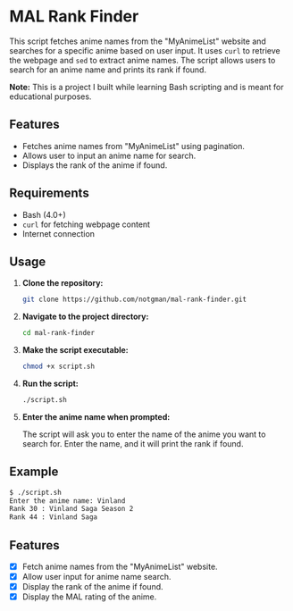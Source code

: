 # MAL Rank Finder

This script fetches anime names from the "MyAnimeList" website and searches for a specific anime based on user input. It uses `curl` to retrieve the webpage and `sed` to extract anime names. The script allows users to search for an anime name and prints its rank if found.

**Note:** This is a project I built while learning Bash scripting and is meant for educational purposes.

## Features

- Fetches anime names from "MyAnimeList" using pagination.
- Allows user to input an anime name for search.
- Displays the rank of the anime if found.

## Requirements

- Bash (4.0+)
- `curl` for fetching webpage content
- Internet connection

## Usage

1. **Clone the repository:**

    ```bash
    git clone https://github.com/notgman/mal-rank-finder.git
    ```

2. **Navigate to the project directory:**

    ```bash
    cd mal-rank-finder
    ```

3. **Make the script executable:**

    ```bash
    chmod +x script.sh
    ```

4. **Run the script:**

    ```bash
    ./script.sh
    ```

5. **Enter the anime name when prompted:**

    The script will ask you to enter the name of the anime you want to search for. Enter the name, and it will print the rank if found.

## Example

```bash
$ ./script.sh
Enter the anime name: Vinland
Rank 30 : Vinland Saga Season 2
Rank 44 : Vinland Saga
```

## Features

- [x] Fetch anime names from the "MyAnimeList" website.
- [x] Allow user input for anime name search.
- [x] Display the rank of the anime if found.
- [x] Display the MAL rating of the anime.
